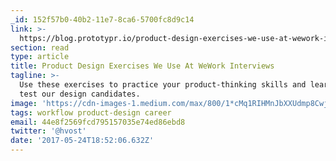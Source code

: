 ```yaml
---
_id: 152f57b0-40b2-11e7-8ca6-5700fc8d9c14
link: >-
  https://blog.prototypr.io/product-design-exercises-we-use-at-wework-interviews-2ee1f5a57319
section: read
type: article
title: Product Design Exercises We Use At WeWork Interviews
tagline: >-
  Use these exercises to practice your product-thinking skills and learn how we
  test our design candidates.
image: 'https://cdn-images-1.medium.com/max/800/1*cMq1RIHMnJbXXUdmp8CwjA.jpeg'
tags: workflow product-design career
email: 44e8f2569fcd795157035e74ed86ebd8
twitter: '@hvost'
date: '2017-05-24T18:52:06.632Z'
---
```

